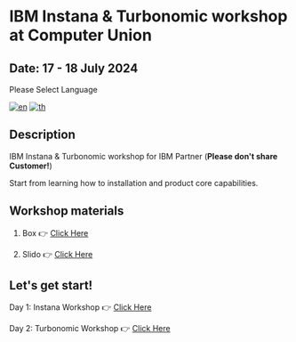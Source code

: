 # IBM Instana & Turbonomic workshop at Computer Union

## Date: 17 - 18 July 2024

Please Select Language

[![en](https://img.shields.io/badge/lang-en-green.svg)](./README.md)
[![th](https://img.shields.io/badge/lang-th-red.svg)](./README-th.md)

## Description

IBM Instana & Turbonomic workshop for IBM Partner (**Please don't share Customer!**)

Start from learning how to installation and product core capabilities.

## Workshop materials

1. Box 👉 [Click Here](https://computerunion.box.com/s/0sdyo8nlxqp8i07wp3gnop3mkn0y80h2)

2. Slido 👉 [Click Here](https://app.sli.do/event/bmYCsrLxxwYQTEfqz3ep5e)

## Let's get start!

Day 1: Instana Workshop 👉 [Click Here](./day1/README.md)

Day 2: Turbonomic Workshop 👉 [Click Here](./day2/README.md)
